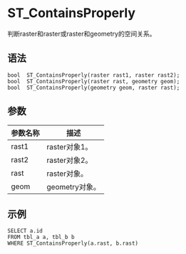# ST\_ContainsProperly

判断raster和raster或raster和geometry的空间关系。

## 语法

```
bool  ST_ContainsProperly(raster rast1, raster rast2);
bool  ST_ContainsProperly(raster rast, geometry geom);
bool  ST_ContainsProperly(geometry geom, raster rast);
```

## 参数

|参数名称|描述|
|----|--|
|rast1|raster对象1。|
|rast2|raster对象2。|
|rast|raster对象。|
|geom|geometry对象。|

## 示例

```
SELECT a.id
FROM tbl_a a, tbl_b b
WHERE ST_ContainsProperly(a.rast, b.rast)
```

